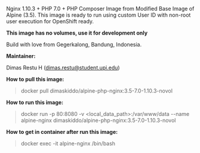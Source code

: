 Nginx 1.10.3 + PHP 7.0 + PHP Composer Image from Modified Base Image of Alpine (3.5). This image is ready to run using custom User ID with non-root user execution for OpenShift ready.

**This image has no volumes, use it for development only**

Build with love from Gegerkalong, Bandung, Indonesia.

**Maintainer:**

Dimas Restu H (<dimas.restu@student.upi.edu>)

**How to pull this image:**

> docker pull dimaskiddo/alpine-php-nginx:3.5-7.0-1.10.3-novol

**How to run this image:**

> docker run -p 80:8080 -v <local_data_path>:/var/www/data --name alpine-nginx dimaskiddo/alpine-php-nginx:3.5-7.0-1.10.3-novol

**How to get in container after run this image:**

> docker exec -it alpine-nginx /bin/bash
